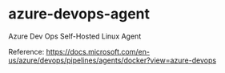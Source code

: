 # azure-devops-agent
Azure Dev Ops Self-Hosted Linux Agent

Reference:
https://docs.microsoft.com/en-us/azure/devops/pipelines/agents/docker?view=azure-devops
